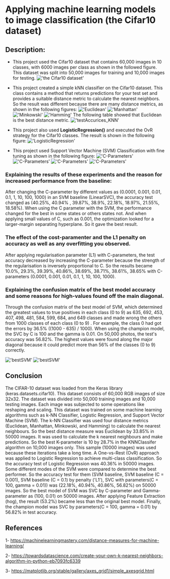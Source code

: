 # Applying machine learning models to image classification (the Cifar10 dataset)
## Description:
- This project used the Cifar10 dataset that contains 60,000 images in 10 classes, with 6000 images per class as shown in the followed figure. This dataset was split into 50,000 images for training and 10,000 images for testing.
!['the Cifar10 dataset'](images_cvS1/Cifar10dataset.jpg)

- This project created a simple kNN classifier on the Cifar10 dataset. This class contains a method that returns predictions for your test set and provides a suitable distance metric to calculate the nearest neighbors.
So the result was different because there are many distance metrics, as shown in the following figures:
!['Euclidean'](images_cvS1/Euclidean.jpg)
!['Manhattan'](images_cvS1/Manhattan.jpg)
!['Minkowski'](images_cvS1/Minkowski.jpg)
!['Hamming'](images_cvS1/Hamming.jpg)
The following table showed that Euclidean is the best distance metric.
!['testAccurices_KNN'](images_cvS1/testAccurices.jpg)
- This project also used <strong>LogisticRegression()</strong> and executed the OvR strategy for the Cifar10 classes. The result is shown in the following figure:
!['LogisticRegression'](images_cvS1/LogisticRegression.jpg)
- This project used Support Vector Machine (SVM) Classification with fine tuning as shown in the following figure:
!['C-Parameters'](images_cvS1/C-Parameters.jpg)
!['C-Parameters'](images_cvS1/C-Parameters-line.jpg)
!['C-Parameters'](images_cvS1/gama.jpg)
!['C-Parameters'](images_cvS1/fine%20tuing.jpg)

### Explaining the results of these experiments and the reason for increased performance from the baseline:
After changing the C-parameter by different values as (0.0001, 0.001, 0.01, 0.1, 1, 10, 100, 1000) in an SVM baseline (LinearSVC), the accuracy test changed as (40.25%, 40.94% , 39.87%, 38.9%, 22.18%, 18.97%, 21.55%, 18.58%). When using the C parameter with the SVM, the performance changed for the best in some states or others states not. And when applying small values of C, such as 0.001, the optimization looked for a larger-margin separating hyperplane. So it gave the best result.

### The effect of the cost-paramenter and the L1 penalty on accuracy as well as any overfitting you observed.
After applying regularisation parameter (L1) with C-parameters, the test accuracy decreased by increasing the C-parameter because the strength of the regularisation is inversely proportional to C. So the results became 10.0%, 29.3%, 39.39%, 40.86%, 38.69%, 38.71%, 38.61%, 38.65% with C-parameters (0.0001, 0.001, 0.01, 0.1, 1, 10, 100, 1000).

### Explaining the confusion matrix of the best model accuracy and some reasons for high-values found off the main diagonal.
Through the confusion matrix of the best model of SVM, which determined the greatest values to true positives in each class (0 to 9) as 635, 692, 453, 407, 498, 481, 584, 599, 684, and 649 classes and made wrong the others from 1000 classes of each class (0 to 9) . For example, the class 0 had got the errors by 36.5% ((1000 - 635) / 1000). When using the champion model, the SVC by C is 100 and the gamma is 0.01. On 50,000 photos, the test's accuracy was 56.82%. The highest values were found along the major diagonal because it could predict more than 56% of the classes (0 to 9) correctly.

!['bestSVM'](images_cvS1/bestSVM.jpg)
!['bestSVM'](images_cvS1/SVM_Hog.jpg)

## Conclusion
The CIFAR-10 dataset was loaded from the Keras library (keras.datasets.cifar10). This dataset consists of 60,000 RGB images of size 32x32. The dataset was divided into 50,000 training images and 10,000 testing images. Each image was subjected to some operations like reshaping and scaling. This dataset was trained on some machine learning algorithms such as k-NN Classifier, Logistic Regression, and Support Vector Machine (SVM). The k-NN Classifier was used four distance metrics (Euclidean, Manhattan, Minkowski, and Hamming) to calculate the nearest neighbours. So the best distance measure was Euclidean by 33.85% in 50000 images. It was used to calculate the k nearest neighbours and make predictions. So the best K-parameter is 10 by 28.7% in the KNNClassifer algorithm on 10,000 images only. This sample (10000 images) was used because these iterations take a long time. A One-vs-Rest (OvR) approach was applied to Logistic Regression to achieve multi-class classification. So the accuracy test of Logistic Regression was 40.36% in 50000 images. Some different modes of the SVM were compared to determine the best performer. So the accuracy test for them (SVM baseline, SVM baseline (C = 0.001), SVM baseline (C = 0.1) by penalty ('L1'), SVC with parameters(C = 100, gamma = 0.01)) was (22.18%, 40.94%, 40.86%, 56.82%) on 50000 images. So the best model of SVM was SVC by C-parameter and Gamma-parameter as (100, 0.01) on 50000 images. After applying Feature Extraction (hog), the result (53.2%) became less than the original best model. Finally, the champion model was SVC by parameters(C = 100, gamma = 0.01) by 56.82% in test accuracy.

## References
1- https://machinelearningmastery.com/distance-measures-for-machine-learning/

2- https://towardsdatascience.com/create-your-own-k-nearest-neighbors-algorithm-in-python-eb7093fc6339

3- https://matplotlib.org/stable/gallery/axes_grid1/simple_axesgrid.html

